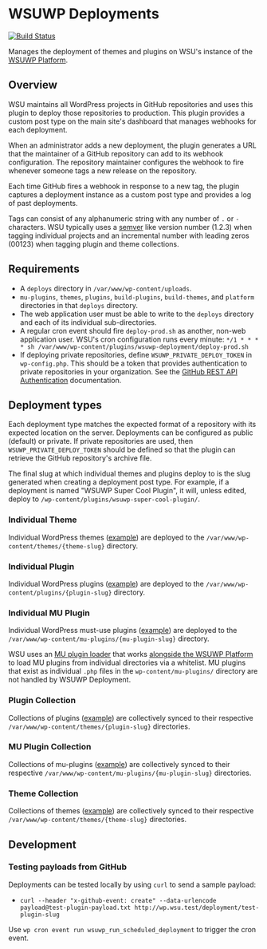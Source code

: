 # WSUWP Deployments

[![Build Status](https://travis-ci.org/washingtonstateuniversity/WSUWP-Deployment.svg?branch=master)](https://travis-ci.org/washingtonstateuniversity/WSUWP-Deployment)

Manages the deployment of themes and plugins on WSU's instance of the [WSUWP Platform](https://github.com/washingtonstateuniversity/WSUWP-Platform).

## Overview

WSU maintains all WordPress projects in GitHub repositories and uses this plugin to deploy those repositories to production. This plugin provides a custom post type on the main site's dashboard that manages webhooks for each deployment.

When an administrator adds a new deployment, the plugin generates a URL that the maintainer of a GitHub repository can add to its webhook configuration. The repository maintainer configures the webhook to fire whenever someone tags a new release on the repository.

Each time GitHub fires a webhook in response to a new tag, the plugin captures a deployment instance as a custom post type and provides a log of past deployments.

Tags can consist of any alphanumeric string with any number of `.` or `-` characters. WSU typically uses a [semver](https://semver.org/) like version number (1.2.3) when tagging individual projects and an incremental number with leading zeros (00123) when tagging plugin and theme collections.

## Requirements

* A `deploys` directory in `/var/www/wp-content/uploads`.
* `mu-plugins`, `themes`, `plugins`, `build-plugins`, `build-themes`, and `platform` directories in that `deploys` directory.
* The web application user must be able to write to the `deploys` directory and each of its individual sub-directories.
* A regular cron event should fire `deploy-prod.sh` as another, non-web application user. WSU's cron configuration runs every minute: `*/1 * * * * sh /var/www/wp-content/plugins/wsuwp-deployment/deploy-prod.sh`
* If deploying private repositories, define `WSUWP_PRIVATE_DEPLOY_TOKEN` in `wp-config.php`. This should be a token that provides authentication to private repositories in your organization. See the [GitHub REST API Authentication](https://developer.github.com/v3/#authentication) documentation.

## Deployment types

Each deployment type matches the expected format of a repository with its expected location on the server. Deployments can be configured as public (default) or private. If private repositories are used, then `WSUWP_PRIVATE_DEPLOY_TOKEN` should be defined so that the plugin can retrieve the GitHub repository's archive file.

The final slug at which individual themes and plugins deploy to is the slug generated when creating a deployment post type. For example, if a deployment is named "WSUWP Super Cool Plugin", it will, unless edited, deploy to `/wp-content/plugins/wsuwp-super-cool-plugin/`.

### Individual Theme

Individual WordPress themes ([example](https://github.com/washingtonstateuniversity/WSUWP-spine-parent-theme)) are deployed to the `/var/www/wp-content/themes/{theme-slug}` directory.

### Individual Plugin

Individual WordPress plugins ([example](https://github.com/washingtonstateuniversity/WSUWP-Content-Syndicate)) are deployed to the `/var/www/wp-content/plugins/{plugin-slug}` directory.

### Individual MU Plugin

Individual WordPress must-use plugins ([example](https://github.com/washingtonstateuniversity/WSUWP-Plugin-MU-Simple-Filters)) are deployed to the `/var/www/wp-content/mu-plugins/{mu-plugin-slug}` directory.

WSU uses an [MU plugin loader](https://github.com/washingtonstateuniversity/WSUWP-Plugin-Load-MU-Plugins) that works [alongside the WSUWP Platform](https://github.com/washingtonstateuniversity/WSUWP-Platform/blob/master/www/wp-content/mu-plugins/index.php#L25-L41) to load MU plugins from individual directories via a whitelist. MU plugins that exist as individual `.php` files in the `wp-content/mu-plugins/` directory are not handled by WSUWP Deployment.

### Plugin Collection

Collections of plugins ([example](https://github.com/washingtonstateuniversity/WSUWP-Build-Plugins-Public)) are collectively synced to their respective `/var/www/wp-content/themes/{plugin-slug}` directories.

### MU Plugin Collection

Collections of mu-plugins ([example](https://github.com/washingtonstateuniversity/WSUWP-MU-Plugin-Collection)) are collectively synced to their respective `/var/www/wp-content/mu-plugins/{mu-plugin-slug}` directories.

### Theme Collection

Collections of themes ([example](https://github.com/washingtonstateuniversity/WSUWP-Build-Themes-Public)) are collectively synced to their respective `/var/www/wp-content/themes/{theme-slug}` directories.

## Development

### Testing payloads from GitHub

Deployments can be tested locally by using `curl` to send a sample payload:

* `curl --header "x-github-event: create" --data-urlencode payload@test-plugin-payload.txt http://wp.wsu.test/deployment/test-plugin-slug`

Use `wp cron event run wsuwp_run_scheduled_deployment` to trigger the cron event.
